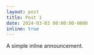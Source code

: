 ```yaml
---
layout: post
title: Post 1
date: 2024-03-03 00:00:00-0000
inline: true
---
```


A simple inline announcement.
